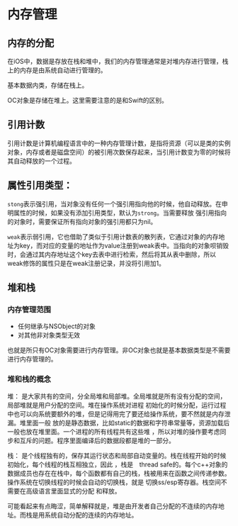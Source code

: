 # 内存管理

## 内存的分配

在iOS中，数据是存放在栈和堆中，我们的内存管理通常是对堆内存进行管理，栈上的内存是由系统自动进行管理的。

基本数据内类，存储在栈上。

OC对象是存储在堆上。这里需要注意的是和Swift的区别。



## 引用计数

引用计数是计算机编程语言中的一种内存管理计数，是指将资源（可以是类的实例对象，内存或者是磁盘空间）的被引用次数保存起来，当引用计数变为零的时候将其自动释放的一个过程。



## 属性引用类型：

`stong`表示强引用，当对象没有任何一个强引用指向他的时候，他自动释放。在申明属性的时候，如果没有添加引用类型，默认为`strong`。当需要释放 强引用指向的对象时，需要保证所有指向对象的强引用都只为nil。

`weak`表示弱引用，它也借助了类似于引用计数表的散列表，它通过对象的内存地址为key，而对应的变量的地址作为value注册到weak表中。当指向的对象呗销毁时，会通过其内存地址这个key去表中进行检索，然后将其从表中删除，所以weak修饰的属性只是在weak注册记录，并没将引用加1。



## 堆和栈

### 内存管理范围

- 任何继承与NSObject的对象
- 对其他非对象类型无效

也就是所只有OC对象需要进行内存管理。非OC对象也就是基本数据类型是不需要进行内存管理的。



### 堆和栈的概念

堆： 是大家共有的空间，分全局堆和局部堆。全局堆就是所有没有分配的空间，局部堆就是用户分配的空间。堆在操作系统对进程 初始化的时候分配，运行过程中也可以向系统要额外的堆，但是记得用完了要还给操作系统，要不然就是内存泄漏。堆里面一般 放的是静态数据，比如static的数据和字符串常量等，资源加载后一般也放在堆里面。一个进程的所有线程共有这些堆 ，所以对堆的操作要考虑同步和互斥的问题。程序里面编译后的数据段都是堆的一部分。

栈： 是个线程独有的，保存其运行状态和局部自动变量的。栈在线程开始的时候初始化，每个线程的栈互相独立，因此 ，栈是　thread safe的。每个c++对象的数据成员也存在在栈中，每个函数都有自己的栈，栈被用来在函数之间传递参数。操作系统在切换线程的时候会自动的切换栈，就是 切换ss/esp寄存器。栈空间不需要在高级语言里面显式的分配 和释放。

可能看起来有点晦涩，简单解释就是，堆是由开发者自己分配的不连续的内存地址。而栈是用系统自动分配的连续的内存地址。

